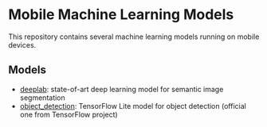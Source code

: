 # Mobile Machine Learning Models

This repository contains several machine learning models running on mobile devices. 

## Models

-   [deeplab](deeplab):  state-of-art deep learning model for semantic image segmentation
-   [object_detection](object_detection):  TensorFlow Lite model for object detection (official one from TensorFlow project)

